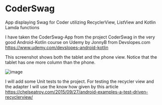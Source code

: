 # CoderSwag
App displaying Swag for Coder utilizing RecyclerView, ListView and Kotlin Lamda functions

I have taken the CoderSwag-App from the project CoderSwag in the very good Android-Kotlin course on
Udemy by JonnyB from Devslopes.com 
https://www.udemy.com/devslopes-android-kotlin

This screenshot shows both the tablet and the phone view.
Notice that the tablet has one more column than the phone.

![image](https://user-images.githubusercontent.com/9823247/42138874-ee10f452-7d84-11e8-9517-ee4596ca7c93.png)

I will add some Unit tests to the project. For testing the recycler view and the adapter I will
use the know how given by this article
https://chelseatroy.com/2015/09/27/android-examples-a-test-driven-recyclerview/
